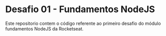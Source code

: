 # Desafio 01 - Fundamentos NodeJS

Este repositorio contem o código referente ao primeiro desafio do módulo fundamentos NodeJS da Rocketseat.